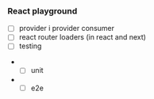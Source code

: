 ### React playground

- [ ] provider i provider consumer
- [ ] react router loaders (in react and next)
- [ ] testing
- - [ ] unit
- - [ ] e2e
